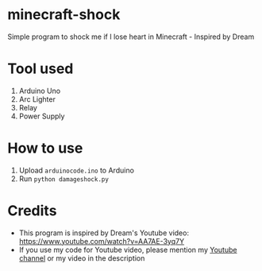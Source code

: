 # minecraft-shock
Simple program to shock me if I lose heart in Minecraft - Inspired by Dream

# Tool used
1. Arduino Uno
2. Arc Lighter
3. Relay
4. Power Supply

# How to use
1. Upload `arduinocode.ino` to Arduino
2. Run `python damageshock.py`

# Credits
- This program is inspired by Dream's Youtube video: https://www.youtube.com/watch?v=AA7AE-3yq7Y
- If you use my code for Youtube video, please mention my [Youtube channel](https://www.youtube.com/c/FajrulFx) or my video in the description
